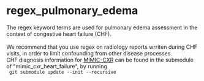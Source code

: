 # regex_pulmonary_edema

The regex keyword terms are used for pulmonary edema assessment in the context of congestive heart failure (CHF). <br />  
We recommend that you use regex on radiology reports wrriten during CHF visits, in order to limit confounding from other disease processes. <br />
CHF diagnosis information for [MIMIC-CXR](https://physionet.org/content/mimic-cxr/2.0.0/) can be found in the submodule of "mimic_cxr_heart_failure", by running <br />
<code> git submodule update --init --recursive <code />
